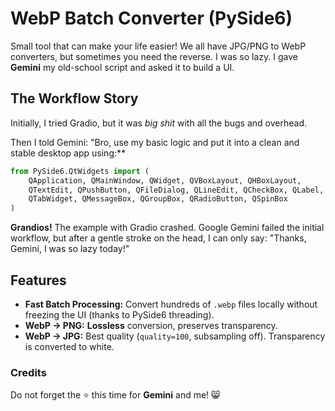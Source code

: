 # WebP Batch Converter (PySide6)

Small tool that can make your life easier\! We all have JPG/PNG to WebP converters, but sometimes you need the reverse. I was so lazy. I gave **Gemini** my old-school script and asked it to build a UI.

## The Workflow Story

Initially, I tried Gradio, but it was *big shit* with all the bugs and overhead.

Then I told Gemini: "Bro, use my basic logic and put it into a clean and stable desktop app using:\*\*

```python
from PySide6.QtWidgets import (
    QApplication, QMainWindow, QWidget, QVBoxLayout, QHBoxLayout,
    QTextEdit, QPushButton, QFileDialog, QLineEdit, QCheckBox, QLabel, 
    QTabWidget, QMessageBox, QGroupBox, QRadioButton, QSpinBox
)
```

**Grandios\!** The example with Gradio crashed. Google Gemini failed the initial workflow, but after a gentle stroke on the head, I can only say: "Thanks, Gemini, I was so lazy today\!"


## Features

  * **Fast Batch Processing:** Convert hundreds of `.webp` files locally without freezing the UI (thanks to PySide6 threading).
  * **WebP → PNG:** **Lossless** conversion, preserves transparency.
  * **WebP → JPG:** Best quality (`quality=100`, subsampling off). Transparency is converted to white.


###  Credits

Do not forget the :star: this time for **Gemini** and me! 😸
